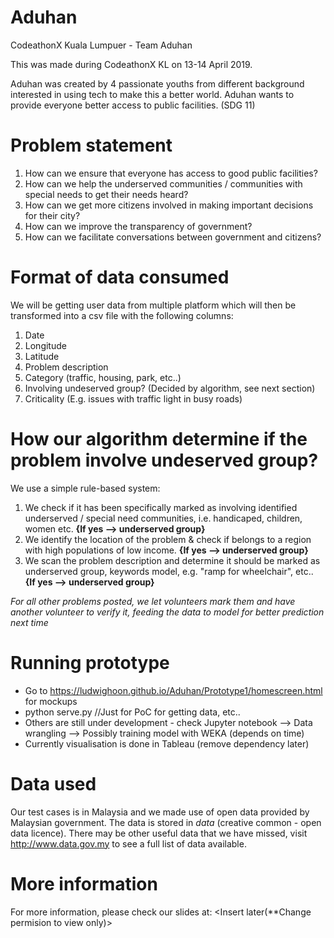 # Aduhan
CodeathonX Kuala Lumpuer - Team Aduhan  

This was made during CodeathonX KL on 13-14 April 2019. 

Aduhan was created by 4 passionate youths from different background interested in using tech to make this a better world. Aduhan wants to provide everyone better access to public facilities.  (SDG 11) 

# Problem statement
1. How can we ensure that everyone has access to good public facilities? 
2. How can we help the underserved communities / communities with special needs to get their needs heard?
3. How can we get more citizens involved in making important decisions for their city? 
4. How can we improve the transparency of government?
5. How can we facilitate conversations between government and citizens?

# Format of data consumed
We will be getting user data from multiple platform which will then be transformed into a csv file with the following columns:
1. Date
2. Longitude
3. Latitude
4. Problem description
5. Category (traffic, housing, park, etc..)
6. Involving undeserved group? (Decided by algorithm, see next section)
7. Criticality (E.g. issues with traffic light in busy roads)

# How our algorithm determine if the problem involve undeserved group? 
We use a simple rule-based system:
1. We check if it has been specifically marked as involving identified underserved / special need communities, i.e. handicaped, children, women etc. **{If yes --> underserved group}**
2. We identify the location of the problem & check if belongs to a region with high populations of low income. **{If yes --> underserved group}**
3. We scan the problem description and determine it should be marked as underserved group, keywords model, e.g. "ramp for wheelchair", etc.. **{If yes --> underserved group}**

*For all other problems posted, we let volunteers mark them and have another volunteer to verify it, feeding the data to model for better prediction next time*

# Running prototype
- Go to https://ludwighoon.github.io/Aduhan/Prototype1/homescreen.html for mockups 
- python serve.py //Just for PoC for getting data, etc..
- Others are still under development - check Jupyter notebook --> Data wrangling --> Possibly training model with WEKA (depends on time)
- Currently visualisation is done in Tableau (remove dependency later)

# Data used
Our test cases is in Malaysia and we made use of open data provided by Malaysian government. The data is stored in *data* (creative common - open data licence). There may be other useful data that we have missed, visit http://www.data.gov.my to see a full list of data available.  

# More information
For more information, please check our slides at: <Insert later(**Change permision to view only)>